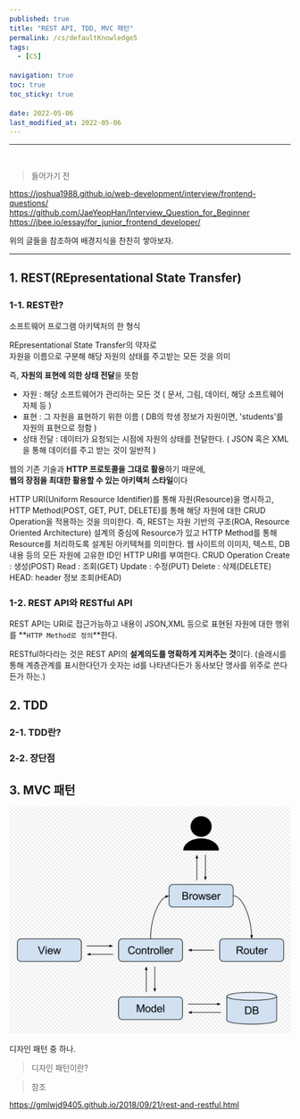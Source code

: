 ```yaml
---
published: true
title: "REST API, TDD, MVC 패턴"
permalink: /cs/defaultKnowledge5
tags:
  - [CS]

navigation: true
toc: true
toc_sticky: true

date: 2022-05-06
last_modified_at: 2022-05-06
---
```

****
![]()

> 들어가기 전 <br/>

https://joshua1988.github.io/web-development/interview/frontend-questions/
<br/>
https://github.com/JaeYeopHan/Interview_Question_for_Beginner
<br/>
https://jbee.io/essay/for_junior_frontend_developer/
<br/>

위의 글들을 참조하여 배경지식을 찬찬히 쌓아보자.<br/>

<hr/>

## 1. REST(REpresentational State Transfer)


### 1-1. REST란?

<!-- Client와 Server 사이의 통신 방식 중 하나 -->
소프트웨어 프로그램 아키텍처의 한 형식 <br/>

REpresentational State Transfer의 약자로<br/>
자원을 이름으로 구분해 해당 자원의 상태를 주고받는 모든 것을 의미<br/>

즉, **자원의 표현에 의한 상태 전달**을 뜻함

- 자원 : 해당 소프트웨어가 관리하는 모든 것 ( 문서, 그림, 데이터, 해당 소프트웨어 자체 등 )
- 표현 : 그 자원을 표현하기 위한 이름 ( DB의 학생 정보가 자원이면, 'students'를 자원의 표현으로 정함 )
- 상태 전달 : 데이터가 요청되는 시점에 자원의 상태를 전달한다. ( JSON 혹은 XML을 통해 데이터를 주고 받는 것이 일반적 )

웹의 기존 기술과 **HTTP 프로토콜을 그대로 활용**하기 때문에,<br/>
**웹의 장점을 최대한 활용할 수 있는 아키텍처 스타일**이다<br/>



HTTP URI(Uniform Resource Identifier)를 통해 자원(Resource)을 명시하고,<br/>
HTTP Method(POST, GET, PUT, DELETE)를 통해 해당 자원에 대한 CRUD Operation을 적용하는 것을 의미한다.
즉, REST는 자원 기반의 구조(ROA, Resource Oriented Architecture) 설계의 중심에 Resource가 있고 HTTP Method를 통해 Resource를 처리하도록 설계된 아키텍쳐를 의미한다.
웹 사이트의 이미지, 텍스트, DB 내용 등의 모든 자원에 고유한 ID인 HTTP URI를 부여한다.
CRUD Operation
Create : 생성(POST)
Read : 조회(GET)
Update : 수정(PUT)
Delete : 삭제(DELETE)
HEAD: header 정보 조회(HEAD)



### 1-2. REST API와 RESTful API



REST API는 URI로 접근가능하고 내용이 JSON,XML 등으로 표현된 자원에 대한 행위를 **`HTTP Method로 정의`**한다.

RESTful하다라는 것은 REST API의 **설계의도를 명확하게 지켜주는 것**이다.
(슬래시를 통해 계층관계를 표시한다던가 숫자는 id를 나타낸다든가 동사보단 명사를 위주로 쓴다든가 하는.)







## 2. TDD


### 2-1. TDD란?


### 2-2. 장단점



## 3. MVC 패턴

<img src="/assets/images/mvc.png" /><br/>

디자인 패턴 중 하나.

> 디자인 패턴이란? <br/>




> 참조

https://gmlwjd9405.github.io/2018/09/21/rest-and-restful.html
